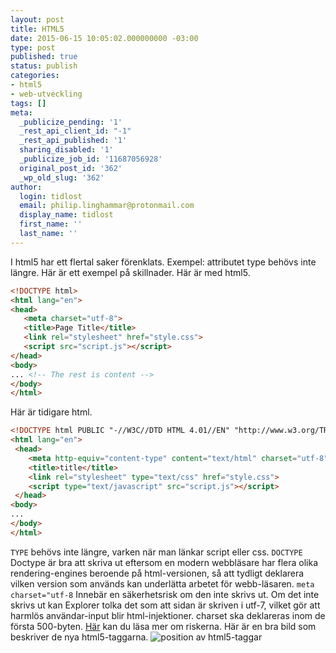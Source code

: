 ```yaml
---
layout: post
title: HTML5
date: 2015-06-15 10:05:02.000000000 -03:00
type: post
published: true
status: publish
categories:
- html5
- web-utveckling
tags: []
meta:
  _publicize_pending: '1'
  _rest_api_client_id: "-1"
  _rest_api_published: '1'
  sharing_disabled: '1'
  _publicize_job_id: '11687056928'
  original_post_id: '362'
  _wp_old_slug: '362'
author:
  login: tidlost
  email: philip.linghammar@protonmail.com
  display_name: tidlost
  first_name: ''
  last_name: ''
---
```

I html5 har ett flertal saker förenklats.
Exempel:
attributet type behövs inte längre. Här är ett exempel på skillnader.
Här är med html5.

```html
<!DOCTYPE html>
<html lang="en">
<head>
   <meta charset="utf-8">
   <title>Page Title</title>
   <link rel="stylesheet" href="style.css">
   <script src="script.js"></script>
</head>
<body>
... <!-- The rest is content -->
</body>
</html>
```

Här är tidigare html.

```html
<!DOCTYPE html PUBLIC "-//W3C//DTD HTML 4.01//EN" "http://www.w3.org/TR/html4/strict.dtd">
<html lang="en">
 <head>
    <meta http-equiv="content-type" content="text/html" charset="utf-8">
    <title>title</title>
    <link rel="stylesheet" type="text/css" href="style.css">
    <script type="text/javascript" src="script.js"></script>
 </head>
<body>
...
</body>
</html>
```
`TYPE` behövs inte längre, varken när man länkar script eller css.
`DOCTYPE`
Doctype är bra att skriva ut eftersom en modern webbläsare har flera olika rendering-engines beroende på html-versionen, så att tydligt deklarera vilken version som används kan underlätta arbetet för webb-läsaren.
`meta charset="utf-8`
Innebär en säkerhetsrisk om den inte skrivs ut. Om det inte skrivs ut kan Explorer tolka det som att sidan är skriven i utf-7, vilket gör att harmlös användar-input blir html-injektioner. charset ska deklareras inom de första 500-byten. [Här](https://code.google.com/p/doctype-mirror/wiki/ArticleUtf7) kan du läsa mer om riskerna.
Här är en bra bild som beskriver de nya html5-taggarna.
<img src="{{ site.baseurl }}/assets/pictureOfStructuringElements.jpg" alt="position av html5-taggar" />
